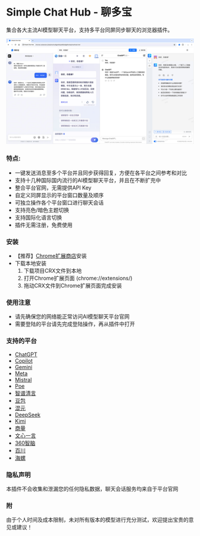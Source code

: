 # Simple Chat Hub - 聊多宝

集合各大主流AI模型聊天平台，支持多平台同屏同步聊天的浏览器插件。

[![Simple Chat Hub](https://raw.githubusercontent.com/jackyr/simple-chat-hub-extension/main/screenshots/screenshot_cn.jpg)](https://www.bilibili.com/video/BV1eD421N7vT/)

### 特点:
- 一键发送消息至多个平台并且同步获得回复，方便在各平台之间参考和对比
- 支持十几种国际国内流行的AI模型聊天平台，并且在不断扩充中
- 整合平台官网，无需提供API Key
- 自定义同屏显示的平台窗口数量及顺序
- 可独立操作各个平台窗口进行聊天会话
- 支持亮色/暗色主题切换
- 支持国际化语言切换
- 插件无需注册，免费使用

### 安装
- 【推荐】[Chrome扩展商店](https://chromewebstore.google.com/detail/dpfkgaedamhcmkkgeiajeggihmfjhhlj)安装
- 下载本地安装
  1. 下载项目CRX文件到本地
  2. 打开Chrome扩展页面 (chrome://extensions/)
  3. 拖动CRX文件到Chrome扩展页面完成安装

### 使用注意
- 请先确保您的网络能正常访问AI模型聊天平台官网
- 需要登陆的平台请先完成登陆操作，再从插件中打开

### 支持的平台
- [ChatGPT](https://chatgpt.com/)
- [Copilot](https://copilot.microsoft.com/)
- [Gemini](https://gemini.google.com/)
- [Meta](https://www.meta.ai/)
- [Mistral](https://chat.mistral.ai/chat)
- [Poe](https://poe.com/)
- [智谱清言](https://chatglm.cn/)
- [豆包](https://www.doubao.com/)
- [混元](https://hunyuan.tencent.com/bot/)
- [DeepSeek](https://chat.deepseek.com/)
- [Kimi](https://kimi.moonshot.cn/)
- [商量](https://chat.sensetime.com/wb/chat/)
- [文心一言](https://yiyan.baidu.com/)
- [360智脑](https://chat.360.com/)
- [百川](https://www.baichuan-ai.com/chat)
- [海螺](https://hailuoai.com/)

### 隐私声明
本插件不会收集和泄漏您的任何隐私数据，聊天会话服务均来自于平台官网

<!-- ### 打赏
独立开发不易，如果您喜欢本插件或者觉得对您有所帮助，请我喝一杯咖啡吧！ -->

### 附
由于个人时间及成本限制，未对所有版本的模型进行充分测试，欢迎提出宝贵的意见或建议！